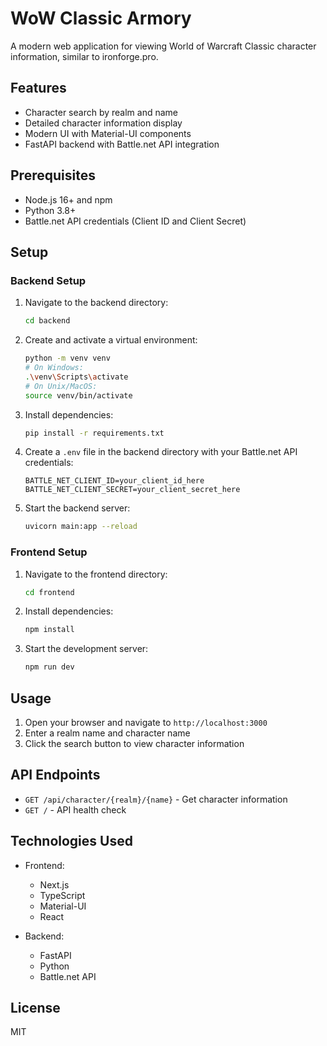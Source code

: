 # WoW Classic Armory

A modern web application for viewing World of Warcraft Classic character information, similar to ironforge.pro.

## Features

- Character search by realm and name
- Detailed character information display
- Modern UI with Material-UI components
- FastAPI backend with Battle.net API integration

## Prerequisites

- Node.js 16+ and npm
- Python 3.8+
- Battle.net API credentials (Client ID and Client Secret)

## Setup

### Backend Setup

1. Navigate to the backend directory:
   ```bash
   cd backend
   ```

2. Create and activate a virtual environment:
   ```bash
   python -m venv venv
   # On Windows:
   .\venv\Scripts\activate
   # On Unix/MacOS:
   source venv/bin/activate
   ```

3. Install dependencies:
   ```bash
   pip install -r requirements.txt
   ```

4. Create a `.env` file in the backend directory with your Battle.net API credentials:
   ```
   BATTLE_NET_CLIENT_ID=your_client_id_here
   BATTLE_NET_CLIENT_SECRET=your_client_secret_here
   ```

5. Start the backend server:
   ```bash
   uvicorn main:app --reload
   ```

### Frontend Setup

1. Navigate to the frontend directory:
   ```bash
   cd frontend
   ```

2. Install dependencies:
   ```bash
   npm install
   ```

3. Start the development server:
   ```bash
   npm run dev
   ```

## Usage

1. Open your browser and navigate to `http://localhost:3000`
2. Enter a realm name and character name
3. Click the search button to view character information

## API Endpoints

- `GET /api/character/{realm}/{name}` - Get character information
- `GET /` - API health check

## Technologies Used

- Frontend:
  - Next.js
  - TypeScript
  - Material-UI
  - React

- Backend:
  - FastAPI
  - Python
  - Battle.net API

## License

MIT
